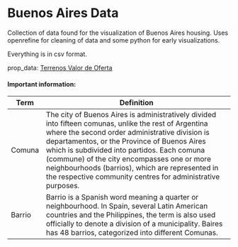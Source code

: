 # Buenos Aires Data

Collection of data found for the visualization of Buenos Aires housing. Uses openrefine for cleaning of data and some python for early visualizations.

Everything is in csv format.

prop_data: [Terrenos Valor de Oferta](https://data.buenosaires.gob.ar/dataset/terrenos-valor-de-oferta)

#### Important information:

| **Term** | **Definition** |
| --------- | -------------- |
| Comuna | The city of Buenos Aires is administratively divided into fifteen comunas, unlike the rest of Argentina where the second order administrative division is departamentos, or the Province of Buenos Aires which is subdivided into partidos. Each comuna (commune) of the city encompasses one or more neighbourhoods (barrios), which are represented in the respective community centres for administrative purposes. |
| Barrio | Barrio  is a Spanish word meaning a quarter or neighbourhood. In Spain, several Latin American countries and the Philippines, the term is also used officially to denote a division of a municipality. Baires has 48 barrios, categorized into different Comunas. |



